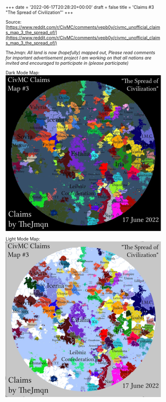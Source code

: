 +++
date = '2022-06-17T20:28:20+00:00'
draft = false
title = 'Claims #3 "The Spread of Civilization"'
+++

Source: [https://www.reddit.com/r/CivMC/comments/vepb0y/civmc_unofficial_claims_map_3_the_spread_of/](https://www.reddit.com/r/CivMC/comments/vepb0y/civmc_unofficial_claims_map_3_the_spread_of/)

TheJmqn: *All land is now (hopefully) mapped out, Please read comments for important advertisement project I am working on that all nations are invited and encouraged to participate in (please participate)*

Dark Mode Map:
[![Claims #3](https://raw.githubusercontent.com/CivMC-Map-Archive/civmc-map-archive.github.io/refs/heads/main/public/images/CivMC-Claims-3.webp)](https://raw.githubusercontent.com/CivMC-Map-Archive/civmc-map-archive.github.io/refs/heads/main/public/images/CivMC-Claims-3.webp)

Light Mode Map:
[![Claims #3 Light](https://raw.githubusercontent.com/CivMC-Map-Archive/civmc-map-archive.github.io/refs/heads/main/public/images/CivMC-Claims-3-Light.webp)](https://raw.githubusercontent.com/CivMC-Map-Archive/civmc-map-archive.github.io/refs/heads/main/public/images/CivMC-Claims-3-Light.webp)
